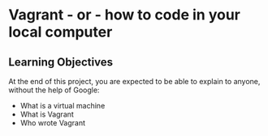 # Vagrant - or - how to code in your local computer

## Learning Objectives
At the end of this project, you are expected to be able to explain to anyone, without the help of Google:

* What is a virtual machine
* What is Vagrant
* Who wrote Vagrant
